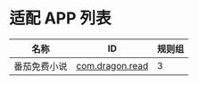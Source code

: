 # 适配 APP 列表

| 名称         | ID                                          | 规则组 |
| ------------ | ------------------------------------------- | ------ |
| 番茄免费小说 | [com.dragon.read](/docs/com.dragon.read.md) | 3      |
